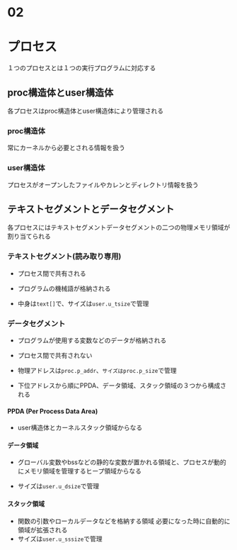 # 02
# プロセス
１つのプロセスとは１つの実行プログラムに対応する

## proc構造体とuser構造体
各プロセスはproc構造体とuser構造体により管理される

### proc構造体
常にカーネルから必要とされる情報を扱う

### user構造体
プロセスがオープンしたファイルやカレンとディレクトリ情報を扱う

## テキストセグメントとデータセグメント

各プロセスにはテキストセグメントデータセグメントの二つの物理メモリ領域が割り当てられる

### テキストセグメント(読み取り専用)

* プロセス間で共有される

* プログラムの機械語が格納される

* 中身は``text[]``で、サイズは``user.u_tsize``で管理

### データセグメント

* プログラムが使用する変数などのデータが格納される

* プロセス間で共有されない

* 物理アドレスは``proc.p_addr``、``サイズはproc.p_size``で管理

* 下位アドレスから順にPPDA、データ領域、スタック領域の３つから構成される

#### PPDA (Per Process Data Area)

* user構造体とカーネルスタック領域からなる

#### データ領域

* グローバル変数やbssなどの静的な変数が置かれる領域と、プロセスが動的にメモリ領域を管理するヒープ領域からなる

* サイズは``user.u_dsize``で管理

#### スタック領域

* 関数の引数やローカルデータなどを格納する領域
必要になった時に自動的に領域が拡張される
* サイズは``user.u_sssize``で管理